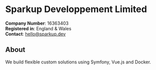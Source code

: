 # Sparkup Developpement Limited

**Company Number**: 16363403  
**Registered in**: England & Wales  
**Contact**: hello@sparkup.dev

## About 

We build flexible custom solutions using Symfony, Vue.js and Docker.  
